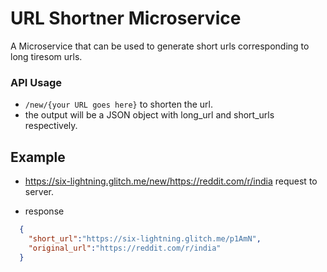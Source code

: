 # URL Shortner Microservice

A Microservice that can be used to generate short urls corresponding to long tiresom urls.

### API Usage 

* `/new/{your URL goes here}` to shorten the url.
* the output will be a JSON object with long_url and short_urls respectively.

## Example

* https://six-lightning.glitch.me/new/https://reddit.com/r/india request to server.

* response 
 ```JSON
   {
     "short_url":"https://six-lightning.glitch.me/p1AmN",
     "original_url":"https://reddit.com/r/india"
   }
   ```